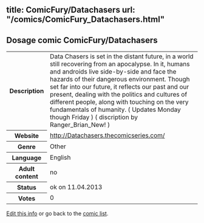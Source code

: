title: ComicFury/Datachasers
url: "/comics/ComicFury_Datachasers.html"
---
Dosage comic ComicFury/Datachasers
-----------------------------------------

<table class="comicinfo">
<tr>
<th>Description</th><td>Data Chasers is set in the distant future, in a world still recovering from an apocalypse. In it, humans and androids live side-by-side and face the hazards of their dangerous environment. Though set far into our future, it reflects our past and our present, dealing with the politics and cultures of different people, along with touching on the very fundamentals of humanity. ( Updates Monday though Friday ) ( discription by Ranger_Brian_New! )</td>
</tr>
<tr>
<th>Website</th><td><a href="http://Datachasers.thecomicseries.com/">http://Datachasers.thecomicseries.com/</a></td>
</tr>
<tr>
<th>Genre</th><td>Other</td>
</tr>
<tr>
<th>Language</th><td>English</td>
</tr>
<tr>
<th>Adult content</th><td>no</td>
</tr>
<tr>
<th>Status</th><td>ok on 11.04.2013</td>
</tr>
<tr>
<th>Votes</th><td>0</div></td>
</tr>
</table>

[Edit this info](/comics/ComicFury_Datachasers_edit.html) or go back to the [comic list](../comic-index.html).
